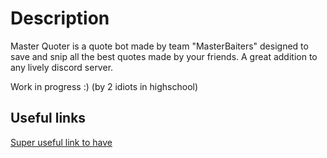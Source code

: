 # Description
Master Quoter is a quote bot made by team "MasterBaiters" designed to save and snip all the best quotes made by your friends. A great addition to any lively discord server.

Work in progress :) (by 2 idiots in highschool)

## Useful links
[Super useful link to have](https://discordpy.readthedocs.io/en/latest/ "discord.py documentation")